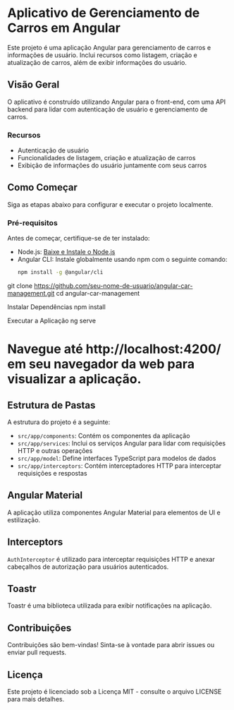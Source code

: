# Aplicativo de Gerenciamento de Carros em Angular

Este projeto é uma aplicação Angular para gerenciamento de carros e informações de usuário. Inclui recursos como listagem, criação e atualização de carros, além de exibir informações do usuário.

## Visão Geral

O aplicativo é construído utilizando Angular para o front-end, com uma API backend para lidar com autenticação de usuário e gerenciamento de carros.

### Recursos

- Autenticação de usuário
- Funcionalidades de listagem, criação e atualização de carros
- Exibição de informações do usuário juntamente com seus carros

## Como Começar

Siga as etapas abaixo para configurar e executar o projeto localmente.

### Pré-requisitos

Antes de começar, certifique-se de ter instalado:

- Node.js: [Baixe e Instale o Node.js](https://nodejs.org/)
- Angular CLI: Instale globalmente usando npm com o seguinte comando:
  ```bash
  npm install -g @angular/cli
git clone https://github.com/seu-nome-de-usuario/angular-car-management.git
cd angular-car-management

Instalar Dependências
npm install

Executar a Aplicação
ng serve

# Navegue até http://localhost:4200/ em seu navegador da web para visualizar a aplicação.

## Estrutura de Pastas

A estrutura do projeto é a seguinte:

- `src/app/components`: Contém os componentes da aplicação
- `src/app/services`: Inclui os serviços Angular para lidar com requisições HTTP e outras operações
- `src/app/model`: Define interfaces TypeScript para modelos de dados
- `src/app/interceptors`: Contém interceptadores HTTP para interceptar requisições e respostas

## Angular Material

A aplicação utiliza componentes Angular Material para elementos de UI e estilização.

## Interceptors

`AuthInterceptor` é utilizado para interceptar requisições HTTP e anexar cabeçalhos de autorização para usuários autenticados.

## Toastr

Toastr é uma biblioteca utilizada para exibir notificações na aplicação.

## Contribuições

Contribuições são bem-vindas! Sinta-se à vontade para abrir issues ou enviar pull requests.

## Licença

Este projeto é licenciado sob a Licença MIT - consulte o arquivo LICENSE para mais detalhes.

